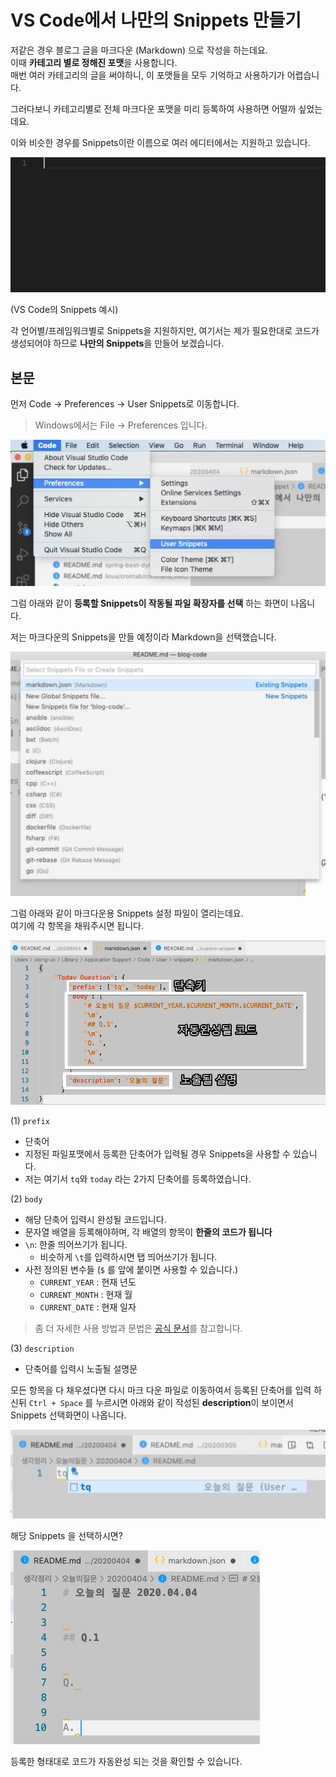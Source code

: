 # VS Code에서 나만의 Snippets 만들기

저같은 경우 블로그 글을 마크다운 (Markdown) 으로 작성을 하는데요.  
이때 **카테고리 별로 정해진 포맷**을 사용합니다.  
매번 여러 카테고리의 글을 써야하니, 이 포맷들을 모두 기억하고 사용하기가 어렵습니다.  
  
그러다보니 카테고리별로 전체 마크다운 포맷을 미리 등록하여 사용하면 어떨까 싶었는데요.  
  
이와 비슷한 경우를 Snippets이란 이름으로 여러 에디터에서는 지원하고 있습니다.

![0](./images/0.gif)

(VS Code의 Snippets 예시)

각 언어별/프레임워크별로 Snippets을 지원하지만, 여기서는 제가 필요한대로 코드가 생성되어야 하므로 **나만의 Snippets**을 만들어 보겠습니다.

## 본문

먼저 Code -> Preferences -> User Snippets로 이동합니다.
> Windows에서는 File -> Preferences 입니다.

![1](./images/1.png)

그럼 아래와 같이 **등록할 Snippets이 작동될 파일 확장자를 선택** 하는 화면이 나옵니다.  
  
저는 마크다운의 Snippets을 만들 예정이라 Markdown을 선택했습니다.

![2](./images/2.png)

그럼 아래와 같이 마크다운용 Snippets 설정 파일이 열리는데요.  
여기에 각 항목을 채워주시면 됩니다.

![3](./images/3.png)

(1) ```prefix```

* 단축어
* 지정된 파일포맷에서 등록한 단축어가 입력될 경우 Snippets을 사용할 수 있습니다.
* 저는 여기서 ```tq```와 ```today``` 라는 2가지 단축어를 등록하였습니다.

(2) ```body```

* 해당 단축어 입력시 완성될 코드입니다.
* 문자열 배열을 등록해야하며, 각 배열의 항목이 **한줄의 코드가 됩니다**
* ```\n```: 한줄 띄어쓰기가 됩니다.
  * 비슷하게 ```\t```를 입력하시면 탭 띄어쓰기가 됩니다.
* 사전 정의된 변수들 (```$``` 를 앞에 붙이면 사용할 수 있습니다.)
  * ```CURRENT_YEAR``` : 현재 년도
  * ```CURRENT_MONTH``` : 현재 월
  * ```CURRENT_DATE``` : 현재 일자

> 좀 더 자세한 사용 방법과 문법은 [공식 문서](https://code.visualstudio.com/docs/editor/userdefinedSnippetss)를 참고합니다.
  
(3) ```description```

* 단축어를 입력시 노출될 설명문

모든 항목을 다 채우셨다면 다시 마크 다운 파일로 이동하여서 등록된 단축어를 입력 하신뒤 ```Ctrl + Space``` 를 누르시면 아래와 같이 작성된 **description**이 보이면서 Snippets 선택화면이 나옵니다.

![4](./images/4.png)

해당 Snippets 을 선택하시면?

![5](./images/5.png)

등록한 형태대로 코드가 자동완성 되는 것을 확인할 수 있습니다.  


